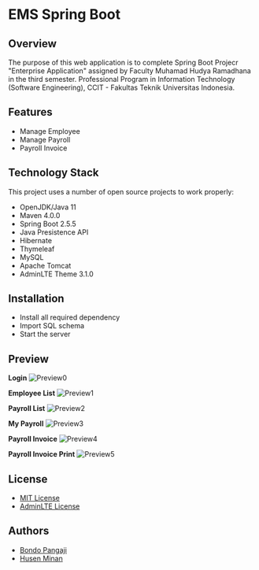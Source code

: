 # EMS Spring Boot

## Overview
The purpose of this web application is to complete Spring Boot Projecr "Enterprise Application" assigned by Faculty Muhamad Hudya Ramadhana in the third semester. Professional Program in Information Technology (Software Engineering), CCIT - Fakultas Teknik Universitas Indonesia.

## Features
- Manage Employee
- Manage Payroll
- Payroll Invoice

## Technology Stack
This project uses a number of open source projects to work properly:

- OpenJDK/Java 11
- Maven 4.0.0
- Spring Boot 2.5.5
- Java Presistence API
- Hibernate
- Thymeleaf
- MySQL
- Apache Tomcat
- AdminLTE Theme 3.1.0

## Installation
- Install all required dependency
- Import SQL schema
- Start the server

## Preview
**Login**
![Preview0](https://github.com/bondopangaji/Employee-Management-System-Spring-Boot/blob/master/preview/preview0.png?raw=true)

**Employee List**
![Preview1](https://github.com/bondopangaji/Employee-Management-System-Spring-Boot/blob/master/preview/preview1.png?raw=true)

**Payroll List**
![Preview2](https://github.com/bondopangaji/Employee-Management-System-Spring-Boot/blob/master/preview/preview2.png?raw=true)

**My Payroll**
![Preview3](https://github.com/bondopangaji/Employee-Management-System-Spring-Boot/blob/master/preview/preview3.png?raw=true)

**Payroll Invoice**
![Preview4](https://github.com/bondopangaji/Employee-Management-System-Spring-Boot/blob/master/preview/preview4.png?raw=true)

**Payroll Invoice Print**
![Preview5](https://github.com/bondopangaji/Employee-Management-System-Spring-Boot/blob/master/preview/preview5.png?raw=true)

## License
- [MIT License](https://choosealicense.com/licenses/mit/)
- [AdminLTE License](https://adminlte.io/docs/2.4/license)

## Authors
- [Bondo Pangaji](https://github.com/bondopangaji)
- [Husen Minan](https://github.com/Minan12)
